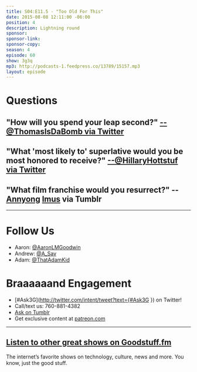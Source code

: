 ```yaml
---
title: S04:E11.5 - "Too Old For This"
date: 2015-08-08 12:11:00 -06:00
position: 4
description: Lightning round
sponsor: 
sponsor-link: 
sponsor-copy: 
season: 4
episode: 60
show: 3g3q
mp3: http://podcasts-1.feedpress.co/13789/15157.mp3
layout: episode
---
```


# Questions

## "How will you spend your leap second?" [--@ThomasIsDaBomb via Twitter](http://twitter.com/ThomasIsDaBomb/status/615782966740910080)

## "What 'most likely to' superlative would you be most honored to receive?" [--@HillaryHottstuf via Twitter](http://ift.tt/1Fm1Sps)

## "What film franchise would you resurrect?" -- [Annyong](http://i.giphy.com/hENdDJcZxpWZG.gif) [Imus](http://l.gdwn.co/1hztm.gif) via Tumblr

***

# Follow Us
* Aaron: [@AaronLMGoodwin](http://twitter.com/aaronlmgoodwin)
* Andrew: [@A_Sav](http://twitter.com/a_sav)
* Adam: [@ThatAdamKid](http://twitter.com/thatadamkid)

# Braaaaaand Engagement
* [#Ask3G](http://twitter.com/intent/tweet?text={#Ask3G }) on Twitter!
* Call/text us: 760-881-4382
* [Ask on Tumblr](http://3g3q.co/ask)
* Get exclusive content at [patreon.com](http://www.patreon.com/3g3q)

***

## [Listen to other great shows on Goodstuff.fm](http://goodstuff.fm/)
The internet’s favorite shows on technology, culture, news and more. You know, just the good stuff.
